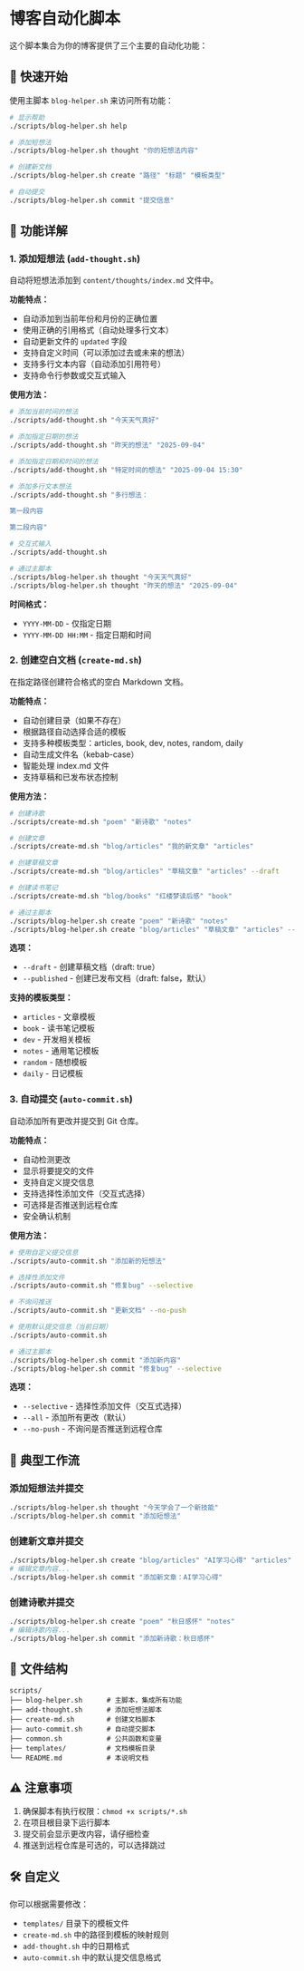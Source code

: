 # 博客自动化脚本

这个脚本集合为你的博客提供了三个主要的自动化功能：

## 🚀 快速开始

使用主脚本 `blog-helper.sh` 来访问所有功能：

```bash
# 显示帮助
./scripts/blog-helper.sh help

# 添加短想法
./scripts/blog-helper.sh thought "你的短想法内容"

# 创建新文档
./scripts/blog-helper.sh create "路径" "标题" "模板类型"

# 自动提交
./scripts/blog-helper.sh commit "提交信息"
```

## 📝 功能详解

### 1. 添加短想法 (`add-thought.sh`)

自动将短想法添加到 `content/thoughts/index.md` 文件中。

**功能特点：**
- 自动添加到当前年份和月份的正确位置
- 使用正确的引用格式（自动处理多行文本）
- 自动更新文件的 `updated` 字段
- 支持自定义时间（可以添加过去或未来的想法）
- 支持多行文本内容（自动添加引用符号）
- 支持命令行参数或交互式输入

**使用方法：**
```bash
# 添加当前时间的想法
./scripts/add-thought.sh "今天天气真好"

# 添加指定日期的想法
./scripts/add-thought.sh "昨天的想法" "2025-09-04"

# 添加指定日期和时间的想法
./scripts/add-thought.sh "特定时间的想法" "2025-09-04 15:30"

# 添加多行文本想法
./scripts/add-thought.sh "多行想法：

第一段内容

第二段内容"

# 交互式输入
./scripts/add-thought.sh

# 通过主脚本
./scripts/blog-helper.sh thought "今天天气真好"
./scripts/blog-helper.sh thought "昨天的想法" "2025-09-04"
```

**时间格式：**
- `YYYY-MM-DD` - 仅指定日期
- `YYYY-MM-DD HH:MM` - 指定日期和时间

### 2. 创建空白文档 (`create-md.sh`)

在指定路径创建符合格式的空白 Markdown 文档。

**功能特点：**
- 自动创建目录（如果不存在）
- 根据路径自动选择合适的模板
- 支持多种模板类型：articles, book, dev, notes, random, daily
- 自动生成文件名（kebab-case）
- 智能处理 index.md 文件
- 支持草稿和已发布状态控制

**使用方法：**
```bash
# 创建诗歌
./scripts/create-md.sh "poem" "新诗歌" "notes"

# 创建文章
./scripts/create-md.sh "blog/articles" "我的新文章" "articles"

# 创建草稿文章
./scripts/create-md.sh "blog/articles" "草稿文章" "articles" --draft

# 创建读书笔记
./scripts/create-md.sh "blog/books" "红楼梦读后感" "book"

# 通过主脚本
./scripts/blog-helper.sh create "poem" "新诗歌" "notes"
./scripts/blog-helper.sh create "blog/articles" "草稿文章" "articles" --draft
```

**选项：**
- `--draft` - 创建草稿文档（draft: true）
- `--published` - 创建已发布文档（draft: false，默认）

**支持的模板类型：**
- `articles` - 文章模板
- `book` - 读书笔记模板
- `dev` - 开发相关模板
- `notes` - 通用笔记模板
- `random` - 随想模板
- `daily` - 日记模板

### 3. 自动提交 (`auto-commit.sh`)

自动添加所有更改并提交到 Git 仓库。

**功能特点：**
- 自动检测更改
- 显示将要提交的文件
- 支持自定义提交信息
- 支持选择性添加文件（交互式选择）
- 可选择是否推送到远程仓库
- 安全确认机制

**使用方法：**
```bash
# 使用自定义提交信息
./scripts/auto-commit.sh "添加新的短想法"

# 选择性添加文件
./scripts/auto-commit.sh "修复bug" --selective

# 不询问推送
./scripts/auto-commit.sh "更新文档" --no-push

# 使用默认提交信息（当前日期）
./scripts/auto-commit.sh

# 通过主脚本
./scripts/blog-helper.sh commit "添加新内容"
./scripts/blog-helper.sh commit "修复bug" --selective
```

**选项：**
- `--selective` - 选择性添加文件（交互式选择）
- `--all` - 添加所有更改（默认）
- `--no-push` - 不询问是否推送到远程仓库

## 🔄 典型工作流

### 添加短想法并提交
```bash
./scripts/blog-helper.sh thought "今天学会了一个新技能"
./scripts/blog-helper.sh commit "添加短想法"
```

### 创建新文章并提交
```bash
./scripts/blog-helper.sh create "blog/articles" "AI学习心得" "articles"
# 编辑文章内容...
./scripts/blog-helper.sh commit "添加新文章：AI学习心得"
```

### 创建诗歌并提交
```bash
./scripts/blog-helper.sh create "poem" "秋日感怀" "notes"
# 编辑诗歌内容...
./scripts/blog-helper.sh commit "添加新诗歌：秋日感怀"
```

## 📁 文件结构

```
scripts/
├── blog-helper.sh      # 主脚本，集成所有功能
├── add-thought.sh      # 添加短想法脚本
├── create-md.sh        # 创建文档脚本
├── auto-commit.sh      # 自动提交脚本
├── common.sh           # 公共函数和变量
├── templates/          # 文档模板目录
└── README.md           # 本说明文档
```

## ⚠️ 注意事项

1. 确保脚本有执行权限：`chmod +x scripts/*.sh`
2. 在项目根目录下运行脚本
3. 提交前会显示更改内容，请仔细检查
4. 推送到远程仓库是可选的，可以选择跳过

## 🛠️ 自定义

你可以根据需要修改：
- `templates/` 目录下的模板文件
- `create-md.sh` 中的路径到模板的映射规则
- `add-thought.sh` 中的日期格式
- `auto-commit.sh` 中的默认提交信息格式
